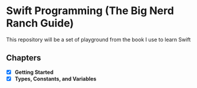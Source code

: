 # Swift Programming (The Big Nerd Ranch Guide)

This repository will be a set of playground from the book I use to learn Swift

## Chapters

- [x] **Getting Started**
- [x] **Types, Constants, and Variables**
